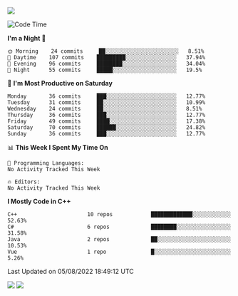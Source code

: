 ![](https://komarev.com/ghpvc/?username=lilpidgey&color=red)
<!--START_SECTION:waka-->
![Code Time](http://img.shields.io/badge/Code%20Time-0%20secs-blue)

**I'm a Night 🦉** 

```text
🌞 Morning    24 commits     ██░░░░░░░░░░░░░░░░░░░░░░░   8.51% 
🌆 Daytime    107 commits    █████████░░░░░░░░░░░░░░░░   37.94% 
🌃 Evening    96 commits     ████████░░░░░░░░░░░░░░░░░   34.04% 
🌙 Night      55 commits     █████░░░░░░░░░░░░░░░░░░░░   19.5%

```
📅 **I'm Most Productive on Saturday** 

```text
Monday       36 commits     ███░░░░░░░░░░░░░░░░░░░░░░   12.77% 
Tuesday      31 commits     ██░░░░░░░░░░░░░░░░░░░░░░░   10.99% 
Wednesday    24 commits     ██░░░░░░░░░░░░░░░░░░░░░░░   8.51% 
Thursday     36 commits     ███░░░░░░░░░░░░░░░░░░░░░░   12.77% 
Friday       49 commits     ████░░░░░░░░░░░░░░░░░░░░░   17.38% 
Saturday     70 commits     ██████░░░░░░░░░░░░░░░░░░░   24.82% 
Sunday       36 commits     ███░░░░░░░░░░░░░░░░░░░░░░   12.77%

```


📊 **This Week I Spent My Time On** 

```text
💬 Programming Languages: 
No Activity Tracked This Week

🔥 Editors: 
No Activity Tracked This Week

```

**I Mostly Code in C++** 

```text
C++                      10 repos            █████████████░░░░░░░░░░░░   52.63% 
C#                       6 repos             ████████░░░░░░░░░░░░░░░░░   31.58% 
Java                     2 repos             ██░░░░░░░░░░░░░░░░░░░░░░░   10.53% 
Vue                      1 repo              █░░░░░░░░░░░░░░░░░░░░░░░░   5.26%

```



 Last Updated on 05/08/2022 18:49:12 UTC
<!--END_SECTION:waka-->
![](https://hit.yhype.me/github/profile?user_id=42968544)
![](https://komarev.com/ghpvc/?lilpidgey)
